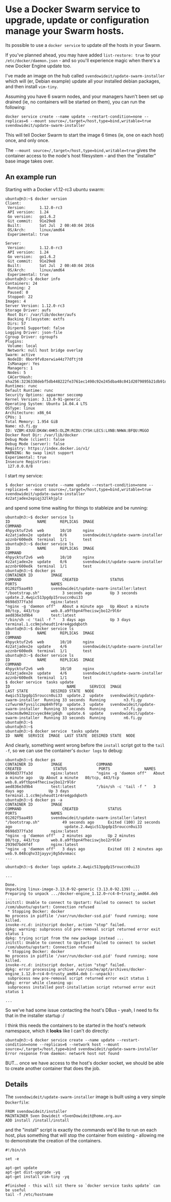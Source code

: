 

# Use a Docker Swarm service to upgrade, update or configuration manage your Swarm hosts.

Its possible to use a `docker service` to update _all_ the hosts in your Swarm.

If you've planned ahead, you may have added `list-restore: true` to your `/etc/docker/daemon.json` - and so you'll experience magic when there's a new Docker Engine update too.

I've made an image on the hub called `svendowideit/update-swarm-installer` which will (er, Debian example) update all your installed debian packages, and then install `vim-tiny`.

Assuming you have 6 swarm nodes, and your managers havn't been set up drained (ie, no containers will be started on them), you can run the following:

	docker service create --name update --restart-condition=none --replicas=6 --mount source=/,target=/host,type=bind,writable=true svendowideit/update-swarm-installer

This will tell Docker Swarm to start the image 6 times (ie, one on each host) once, and only once.

The `--mount source=/,target=/host,type=bind,writable=true` gives the container access to the node's host filesystem - and then the "installer" base image takes over.

## An example run

Starting with a Docker v1.12-rc3 ubuntu swarm:

```
ubuntu@n3:~$ docker version
Client:
 Version:      1.12.0-rc3
 API version:  1.24
 Go version:   go1.6.2
 Git commit:   91e29e8
 Built:        Sat Jul  2 00:40:04 2016
 OS/Arch:      linux/amd64
 Experimental: true

Server:
 Version:      1.12.0-rc3
 API version:  1.24
 Go version:   go1.6.2
 Git commit:   91e29e8
 Built:        Sat Jul  2 00:40:04 2016
 OS/Arch:      linux/amd64
 Experimental: true
ubuntu@n3:~$ docker info
Containers: 24
 Running: 2
 Paused: 0
 Stopped: 22
Images: 4
Server Version: 1.12.0-rc3
Storage Driver: aufs
 Root Dir: /var/lib/docker/aufs
 Backing Filesystem: extfs
 Dirs: 57
 Dirperm1 Supported: false
Logging Driver: json-file
Cgroup Driver: cgroupfs
Plugins:
 Volume: local
 Network: null host bridge overlay
Swarm: active
 NodeID: 0bor9fv8zerwia44z77dftjt0
 IsManager: Yes
 Managers: 1
 Nodes: 5
 CACertHash: sha256:3236338debf5db448222fe3761ec1498c92e245dba48c041d2079895b21db91d
Runtimes: runc
Default Runtime: runc
Security Options: apparmor seccomp
Kernel Version: 3.13.0-91-generic
Operating System: Ubuntu 14.04.4 LTS
OSType: linux
Architecture: x86_64
CPUs: 1
Total Memory: 1.954 GiB
Name: n3.fi.gy
ID: VZBM:43UU:DK4W:4HK5:OLZM:RCDU:CYSH:LECS:LXNB:NHWA:BFQU:MGGO
Docker Root Dir: /var/lib/docker
Debug Mode (client): false
Debug Mode (server): false
Registry: https://index.docker.io/v1/
WARNING: No swap limit support
Experimental: true
Insecure Registries:
 127.0.0.0/8
```

I start my service:

```
$ docker service create --name update --restart-condition=none --replicas=6 --mount source=/,target=/host,type=bind,writable=true svendowideit/update-swarm-installer
4z2atjadex2epiqj32lkhjplz
```

and spend some time waiting for things to stableize and be running:


```
ubuntu@n3:~$ docker service ls
ID            NAME      REPLICAS  IMAGE                                COMMAND
4hpycktuf2v6  web       10/10     nginx                                
4z2atjadex2e  update    0/6       svendowideit/update-swarm-installer  
azznbr600edk  terminal  1/1       test                                 
ubuntu@n3:~$ docker service ls
ID            NAME      REPLICAS  IMAGE                                COMMAND
4hpycktuf2v6  web       10/10     nginx                                
4z2atjadex2e  update    0/6       svendowideit/update-swarm-installer  
azznbr600edk  terminal  1/1       test                                 
ubuntu@n3:~$ docker ps
CONTAINER ID        IMAGE                                        COMMAND                  CREATED              STATUS              PORTS               NAMES
01202f5aa493        svendowideit/update-swarm-installer:latest   "/bootstrap.sh"          3 seconds ago        Up 3 seconds                            update.2.4wqic513pgdp15rouccn0ui33
0698d377fa3d        nginx:latest                                 "nginx -g 'daemon off"   About a minute ago   Up About a minute   80/tcp, 443/tcp     web.8.a9ftbpn4fheciswjbo12r9l6r
aed836e3d9b4        test:latest                                  "/bin/sh -c 'tail -f "   3 days ago           Up 3 days                               terminal.1.cc9mjvheudt1r4re4gpdqboth
ubuntu@n3:~$ docker service ls
ID            NAME      REPLICAS  IMAGE                                COMMAND
4hpycktuf2v6  web       10/10     nginx                                
4z2atjadex2e  update    4/6       svendowideit/update-swarm-installer  
azznbr600edk  terminal  1/1       test                                 
ubuntu@n3:~$ docker service ls
ID            NAME      REPLICAS  IMAGE                                COMMAND
4hpycktuf2v6  web       10/10     nginx                                
4z2atjadex2e  update    4/6       svendowideit/update-swarm-installer  
azznbr600edk  terminal  1/1       test
$ docker service  tasks update
ID                         NAME      SERVICE  IMAGE                                LAST STATE          DESIRED STATE  NODE
4wqic513pgdp15rouccn0ui33  update.2  update   svendowideit/update-swarm-installer  Running 33 seconds  Running        n3.fi.gy
czfwurmkfyvsilczmp84hf9tp  update.3  update   svendowideit/update-swarm-installer  Running 33 seconds  Running        n7.fi.gy
e3acms8w9m2zcvyec84ejp6qh  update.6  update   svendowideit/update-swarm-installer  Running 33 seconds  Running        n6.fi.gy
ubuntu@n3:~$ 
ubuntu@n3:~$ 
ubuntu@n3:~$ docker service  tasks update
ID  NAME  SERVICE  IMAGE  LAST STATE  DESIRED STATE  NODE
```

And clearly, something went wrong before the `install` script got to the `tail -f`, so we can use the container's `docker logs` to debug:


```
ubuntu@n3:~$ docker ps
CONTAINER ID        IMAGE               COMMAND                  CREATED              STATUS              PORTS               NAMES
0698d377fa3d        nginx:latest        "nginx -g 'daemon off"   About a minute ago   Up About a minute   80/tcp, 443/tcp     web.8.a9ftbpn4fheciswjbo12r9l6r
aed836e3d9b4        test:latest         "/bin/sh -c 'tail -f "   3 days ago           Up 3 days                               terminal.1.cc9mjvheudt1r4re4gpdqboth
ubuntu@n3:~$ docker ps -a
CONTAINER ID        IMAGE                                        COMMAND                  CREATED             STATUS                        PORTS               NAMES
01202f5aa493        svendowideit/update-swarm-installer:latest   "/bootstrap.sh"          49 seconds ago      Exited (100) 22 seconds ago                       update.2.4wqic513pgdp15rouccn0ui33
0698d377fa3d        nginx:latest                                 "nginx -g 'daemon off"   2 minutes ago       Up 2 minutes                  80/tcp, 443/tcp     web.8.a9ftbpn4fheciswjbo12r9l6r
2939d7bd4f4f        nginx:latest                                 "nginx -g 'daemon off"   3 days ago          Exited (0) 2 minutes ago                          web.9.048cqhv33jayyvj8g5dvnmacc
...
```

```
ubuntu@n3:~$ docker logs update.2.4wqic513pgdp15rouccn0ui33 

...

Done.
Unpacking linux-image-3.13.0-92-generic (3.13.0-92.139) ...
Preparing to unpack .../docker-engine_1.12.0~rc4-0~trusty_amd64.deb ...
initctl: Unable to connect to Upstart: Failed to connect to socket /com/ubuntu/upstart: Connection refused
 * Stopping Docker: docker
No process in pidfile '/var/run/docker-ssd.pid' found running; none killed.
invoke-rc.d: initscript docker, action "stop" failed.
dpkg: warning: subprocess old pre-removal script returned error exit status 1
dpkg: trying script from the new package instead ...
initctl: Unable to connect to Upstart: Failed to connect to socket /com/ubuntu/upstart: Connection refused
 * Stopping Docker: docker
No process in pidfile '/var/run/docker-ssd.pid' found running; none killed.
invoke-rc.d: initscript docker, action "stop" failed.
dpkg: error processing archive /var/cache/apt/archives/docker-engine_1.12.0~rc4-0~trusty_amd64.deb (--unpack):
 subprocess new pre-removal script returned error exit status 1
dpkg: error while cleaning up:
 subprocess installed post-installation script returned error exit status 1

...

```

So we've had some issue contacting the host's DBus - yeah, I need to fix that in the installer startup :/

I think this needs the containers to be started in the host's network namespace, which it __looks__ like
I can't do directly:

```
ubuntu@n3:~$ docker service create --name update --restart-condition=none --replicas=6 --network host --mount source=/,target=/host,type=bind svendowideit/update-swarm-installer
Error response from daemon: network host not found
```

BUT... once we have access to the host's docker socket, we should be able to create another container that does the job.

## Details

The `svendowideit/update-swarm-installer` image is built using a very simple `Dockerfile`:

```
FROM svendowideit/installer
MAINTAINER Sven Dowideit <SvenDowideit@home.org.au>
ADD install /install/install
```

and the "install" script is exactly the commands we'd like to run on each host, plus something that will stop the container from existing - allowing me to demonstrate the creation of the containers.

```
#!/bin/sh

set -e

apt-get update
apt-get dist-upgrade -yq
apt-get install vim-tiny -yq

#finished - this will sit there so `docker service tasks update` can be useful
tail -f /etc/hostname
```


